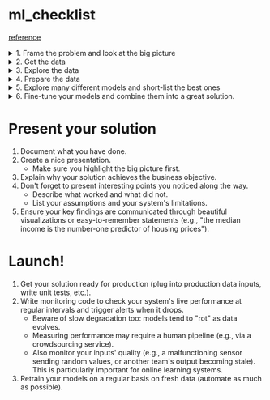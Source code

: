 # ml_checklist
[reference](https://github.com/ageron/handson-ml3/blob/main/ml-project-checklist.md)
<details>
<summary>1. Frame the problem and look at the big picture </summary>

1. Define the objective.
2. How will your solution be used?
3. What are the current solutions/workarounds?
4. How should you frame this problem (supervised/ unsupervised, online/offline, etc.)?
5. How should performance be measured?
6. Is the performance measure aligned with the business objective?
7. What would be the minimum performance needed to reach the business objective?
8. What are comparable problems? Can you reuse experiance or tools?
9. Is human expertise available?
10. How would you solve the problem manually?
11. List the assumptions you or others have made so far?
12. Verify assumptions if possible.
</details>

<details>
<summary>2. Get the data </summary>

Automate as much as possible
1. List the data you need and how much you need.
2. Find and document where you can get that data.
3. Check how much space it will take.
4. Check legal obligations, and get the authorization if necessary.
5. Get access authorizations. 
6. Create a workspace (with enough storage space).
7. Get the data. 
8. Convert the date to a format you can easily manipulate (without changing the data itself).
9. Ensure sensitive information is deleted or protected (e.g. anonymized)
10. Check the size and type of data (time series, sample, geographical, etc.)
11. Sample a test set, put it aside, and never look at it (no data snooping!).

</details>

<details>
<summary> 3. Explore the data </summary>
Try to get insights from a field expert for these steps.

1. Create a copy of the data for exploration (sampling it down to a manageable size if necessary).
2. Creata a jupyter notebook to keep record of your data exploration.
3. Study each attribute and its characteristics:
    - Name
    - Type (categorical, int/flozt, bounded/unbounded, text, structured, etc.)
    - % of missing values
    - Noisiness and type of noise (stochastic, outliers, rounding errors, etc.)
    - Possibly useful for the task?
    - Type of distribution (Gaussian, uniform, logarithmic, etc.)
4. For supervised learning rate, identify the target attribute(s).
5. Visualize the data.
6. Study the correlations between attributes.
7. Study how you would solve the problem manually.
8. Identify the promising transformations you may want to apply.
9. Identify extra data that would be useful (go back to 'Get the data')
10. Document what you have learned.
</details>

<details>
<summary> 4. Prepare the data </summary>

Notes:
- Work on copies of the data (keep the original dataset intact)
- Write functions for all data transformations you apply, for five reasons:
    - So you can easily prepare the data the next time you get a fresh dataset
    - So you can apply these transformations in future projects 
    - To clean and prepare the test set 
    - To clean and prepare the new data instances 
    - To make it easy to treat your preparation choices as hyperparameters

1. Data Clearning:
    - Fix or remove outliers(optional)
    - Fill in missing values (e.g. with zero, mean, median...) or drop their rows (or columns).
2. Feature selection (optional):
    - Drop the attributes that provide no useful information for the task
3. Feature engineering, where appropriate:
    - Discretize continuous features.  
    - Decompose features (e.g., categorical, date/time, etc.).  
    - Add promising transformations of features (e.g., log(x), sqrt(x), x^2, etc.).
    - Aggregate features into promising new features.
4. Feature scaling: standardize or normalize features.
</details>


<details>
<summary> 5. Explore many different models and short-list the best ones </summary>

Note: 
-if the data is huge, you may want to sample smaller training sets so you can train many different models in a reasonable time (be aware that this penalizes complex models such as large neural nets or random forests)
- Once again, try to automate these steps as much as possible 

1. Train many quick amd dirty models from different categories (e.g linear, naive, Bayes, SVM, Random Forests, neural net, etc) using standard parameters.
2. Measure and compare their performance.
    - For each model, use N-fold cross-validation and compute the mean and standard deviation of their performance.
3. Analyze the most significant variables for each algorithm.  
4. Analyze the types of errors the models make.  
    - What data would a human have used to avoid these errors?  
5. Have a quick round of feature selection and engineering.  
6. Have one or two more quick iterations of the five previous steps.  
7. Short-list the top three to five most promising models, preferring models that make different types of errors.  
</details>

<details>
<summary> 6. Fine-tune your models and combine them into a great solution. </summary>

Notes:
- You will want to use as much data as possible for this step, especially as you move toward the end of fine-tuning. 
- As always automate what you can.

1. Fine-tune the hyperparameters using cross-validation. 
    - Treat your data transformation choices as hyperparametersk, especially when you are not sure about them (e.g., should I replace missing values with zero or the median value? Or just drop the rows?).  
    - Unless there are very few hyperparameter values to explore, prefer random search over grid search. If training is very long, you may prefer a Bayesian optimization approach (e.g., using a Gaussian process priors, as described by Jasper Snoek, Hugo Larochelle, and Ryan Adams ([https://goo.gl/PEFfGr](https://goo.gl/PEFfGr)))  
2. Try Ensemble methods. Combining your best models will often perform better than running them individually.  
3. Once you are confident about your final model, measure its performance on the test set to estimate the generalization error.

> Don't tweak your model after measuring the generalization error: you would just start overfitting the test set.
</details>

  
# Present your solution  
1. Document what you have done.  
2. Create a nice presentation.  
    - Make sure you highlight the big picture first.  
3. Explain why your solution achieves the business objective.  
4. Don't forget to present interesting points you noticed along the way.  
    - Describe what worked and what did not.  
    - List your assumptions and your system's limitations.  
5. Ensure your key findings are communicated through beautiful visualizations or easy-to-remember statements (e.g., "the median income is the number-one predictor of housing prices").  

# Launch!  
1. Get your solution ready for production (plug into production data inputs, write unit tests, etc.).  
2. Write monitoring code to check your system's live performance at regular intervals and trigger alerts when it drops.  
    - Beware of slow degradation too: models tend to "rot" as data evolves.   
    - Measuring performance may require a human pipeline (e.g., via a crowdsourcing service).  
    - Also monitor your inputs' quality (e.g., a malfunctioning sensor sending random values, or another team's output becoming stale). This is particularly important for online learning systems.  
3. Retrain your models on a regular basis on fresh data (automate as much as possible).










